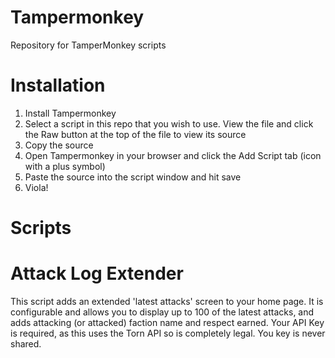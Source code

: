 # Tampermonkey
Repository for TamperMonkey scripts

# Installation

1. Install Tampermonkey
2. Select a script in this repo that you wish to use. View the file and click the Raw button at the top of the file to view its source
3. Copy the source
4. Open Tampermonkey in your browser and click the Add Script tab (icon with a plus symbol)
5. Paste the source into the script window and hit save
6. Viola!

# Scripts 

# Attack Log Extender 
This script adds an extended 'latest attacks' screen to your home page. It is configurable and allows you to display up to 100 of the latest attacks, and adds attacking (or attacked) faction name and respect earned. Your API Key is required, as this uses the Torn API so is completely legal. You key is never shared.


